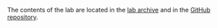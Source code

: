 The contents of the lab are located in the [lab archive](https://github.com/cs-pub-ro/operating-systems/raw/refs/heads/lab-archives/Lab_8_Synchronization.zip) and in the [GitHub repository](https://github.com/cs-pub-ro/operating-systems).
